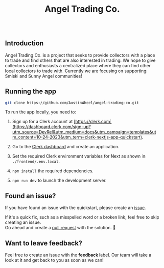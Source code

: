 <div align="center">
  <h1>
    Angel Trading Co.
  </h1>
  <br />
  <br />
</div>

## Introduction

Angel Trading Co. is a project that seeks to provide collectors with a place to trade and find others that are also interested in trading. We hope to give collectors and enthusiasts a centralized place where they can find other local collectors to trade with. Currently we are focusing on supporting Smiski and Sunny Angel communities!

## Running the app

```bash
git clone https://github.com/AustinWheel/angel-trading-co.git
```

To run the app locally, you need to:

1. Sign up for a Clerk account at [https://clerk.com](https://dashboard.clerk.com/sign-up?utm_source=DevRel&utm_medium=docs&utm_campaign=templates&utm_content=10-24-2023&utm_term=clerk-nextjs-app-quickstart).

2. Go to the [Clerk dashboard](https://dashboard.clerk.com?utm_source=DevRel&utm_medium=docs&utm_campaign=templates&utm_content=10-24-2023&utm_term=clerk-nextjs-app-quickstart) and create an application.

3. Set the required Clerk environment variables for Next as shown in `./frontend/.env.local`.

4. `npm install` the required dependencies.

5. `npm run dev` to launch the development server.


## Found an issue?

If you have found an issue with the quickstart, please create an [issue](https://github.com/AustinWheel/angel-trading-co/issues).

If it's a quick fix, such as a misspelled word or a broken link, feel free to skip creating an issue.  
Go ahead and create a [pull request](https://github.com/clerkinc/clerk-nextjs-app-quickstart/pulls) with the solution. :rocket:

## Want to leave feedback?

Feel free to create an [issue](https://github.com/AustinWheel/angel-trading-co/issues) with the **feedback** label. Our team will take a look at it and get back to you as soon as we can!
